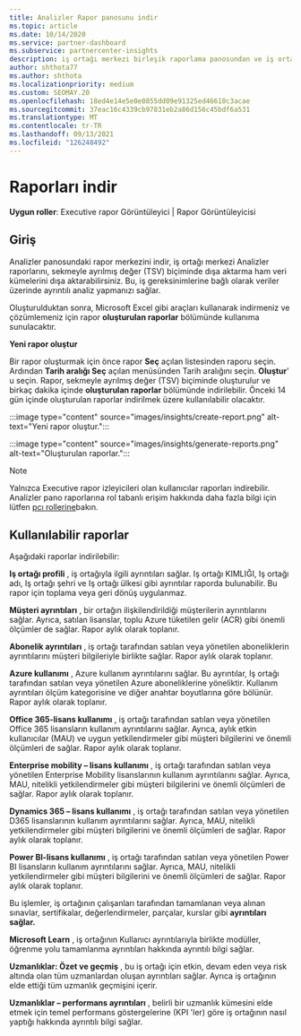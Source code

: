 ```yaml
---
title: Analizler Rapor panosunu indir
ms.topic: article
ms.date: 10/14/2020
ms.service: partner-dashboard
ms.subservice: partnercenter-insights
description: iş ortağı merkezi birleşik raporlama panosundan ve iş ortağı merkezi Analizler raporlarında veri indirme ve dışa aktarma hakkında bilgi edinin.
author: shthota77
ms.author: shthota
ms.localizationpriority: medium
ms.custom: SEOMAY.20
ms.openlocfilehash: 18ed4e14e5e0e0855dd09e91325ed46610c3acae
ms.sourcegitcommit: 37eac16c4339cb97831eb2a86d156c45bdf6a531
ms.translationtype: MT
ms.contentlocale: tr-TR
ms.lasthandoff: 09/13/2021
ms.locfileid: "126248492"
---
```

# <a name="download-reports"></a>Raporları indir

**Uygun roller**: Executive rapor Görüntüleyici | Rapor Görüntüleyicisi

## <a name="introduction"></a>Giriş

Analizler panosundaki rapor merkezini indir, iş ortağı merkezi Analizler raporlarını, sekmeyle ayrılmış değer (TSV) biçiminde dışa aktarma ham veri kümelerini dışa aktarabilirsiniz. Bu, iş gereksinimlerine bağlı olarak veriler üzerinde ayrıntılı analiz yapmanızı sağlar.

Oluşturulduktan sonra, Microsoft Excel gibi araçları kullanarak indirmeniz ve çözümlemeniz için rapor **oluşturulan raporlar** bölümünde kullanıma sunulacaktır.

**Yeni rapor oluştur**

Bir rapor oluşturmak için önce rapor **Seç** açılan listesinden raporu seçin. Ardından **Tarih aralığı Seç** açılan menüsünden Tarih aralığını seçin. **Oluştur**' u seçin. Rapor, sekmeyle ayrılmış değer (TSV) biçiminde oluşturulur ve birkaç dakika içinde **oluşturulan raporlar** bölümünde indirilebilir. Önceki 14 gün içinde oluşturulan raporlar indirilmek üzere kullanılabilir olacaktır.

:::image type="content" source="images/insights/create-report.png" alt-text="Yeni rapor oluştur.":::

:::image type="content" source="images/insights/generate-reports.png" alt-text="Oluşturulan raporlar.":::

>[!NOTE] 
>Yalnızca Executive rapor izleyicileri olan kullanıcılar raporları indirebilir. Analizler pano raporlarına rol tabanlı erişim hakkında daha fazla bilgi için lütfen [pcı rollerine](insights-roles.md)bakın. 

## <a name="available-reports"></a>Kullanılabilir raporlar

Aşağıdaki raporlar indirilebilir:

**Iş ortağı profili** , iş ortağıyla ilgili ayrıntıları sağlar. Iş ortağı KIMLIĞI, Iş ortağı adı, Iş ortağı şehri ve Iş ortağı ülkesi gibi ayrıntılar raporda bulunabilir. Bu rapor için toplama veya geri dönüş uygulanmaz.

**Müşteri ayrıntıları** , bir ortağın ilişkilendirildiği müşterilerin ayrıntılarını sağlar. Ayrıca, satılan lisanslar, toplu Azure tüketilen gelir (ACR) gibi önemli ölçümler de sağlar. Rapor aylık olarak toplanır.

**Abonelik ayrıntıları** , iş ortağı tarafından satılan veya yönetilen aboneliklerin ayrıntılarını müşteri bilgileriyle birlikte sağlar. Rapor aylık olarak toplanır.

**Azure kullanımı** , Azure kullanım ayrıntılarını sağlar. Bu ayrıntılar, Iş ortağı tarafından satılan veya yönetilen Azure aboneliklerine yöneliktir. Kullanım ayrıntıları ölçüm kategorisine ve diğer anahtar boyutlarına göre bölünür. Rapor aylık olarak toplanır.

**Office 365-lisans kullanımı** , iş ortağı tarafından satılan veya yönetilen Office 365 lisansların kullanım ayrıntılarını sağlar. Ayrıca, aylık etkin kullanıcılar (MAU) ve uygun yetkilendirmeler gibi müşteri bilgilerini ve önemli ölçümleri de sağlar. Rapor aylık olarak toplanır.

**Enterprise mobility – lisans kullanımı** , iş ortağı tarafından satılan veya yönetilen Enterprise Mobility lisanslarının kullanım ayrıntılarını sağlar. Ayrıca, MAU, nitelikli yetkilendirmeler gibi müşteri bilgilerini ve önemli ölçümleri de sağlar. Rapor aylık olarak toplanır.

**Dynamics 365 – lisans kullanımı** , iş ortağı tarafından satılan veya yönetilen D365 lisanslarının kullanım ayrıntılarını sağlar. Ayrıca, MAU, nitelikli yetkilendirmeler gibi müşteri bilgilerini ve önemli ölçümleri de sağlar. Rapor aylık olarak toplanır.

**Power BI-lisans kullanımı** , iş ortağı tarafından satılan veya yönetilen Power BI lisansların kullanım ayrıntılarını sağlar. Ayrıca, MAU, nitelikli yetkilendirmeler gibi müşteri bilgilerini ve önemli ölçümleri de sağlar. Rapor aylık olarak toplanır.

Bu işlemler, iş ortağının çalışanları tarafından tamamlanan veya alınan sınavlar, sertifikalar, değerlendirmeler, parçalar, kurslar gibi **ayrıntıları sağlar.**

**Microsoft Learn** , iş ortağının Kullanıcı ayrıntılarıyla birlikte modüller, öğrenme yolu tamamlanma ayrıntıları hakkında ayrıntılı bilgi sağlar.

**Uzmanlıklar: Özet ve geçmiş** , bu iş ortağı için etkin, devam eden veya risk altında olan tüm uzmanlardan oluşan ayrıntıları sağlar. Ayrıca iş ortağının elde ettiği tüm uzmanlık geçmişini içerir.

**Uzmanlıklar – performans ayrıntıları** , belirli bir uzmanlık kümesini elde etmek için temel performans göstergelerine (KPI 'ler) göre iş ortağının nasıl yaptığı hakkında ayrıntılı bilgi sağlar.

